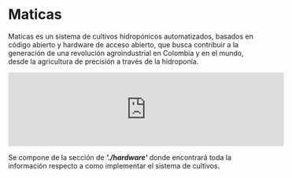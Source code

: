 # Maticas

Maticas es un sistema de cultivos hidropónicos automatizados, basados en código abierto y hardware de acceso abierto, 
que busca contribuir a la generación de una revolución agroindustrial en Colombia y en el mundo, desde la agricultura
de precisión a través de la hidroponía.



<iframe width = "560" 
	src   = "https://www.youtube.com/watch?v=mjRLgYRJpWg" 
	frameborder="0" 
	allow = "accelerometer; autoplay; encrypted-media; gyroscope; picture-in-picture" 
allowfullscreen></iframe>

Se compone de la sección de ***'./hardware'*** donde encontrará toda la información respecto a como implementar el sistema
de cultivos.









